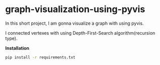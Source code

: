# graph-visualization-using-pyvis

In this short project, I am gonna visualize a graph with using pyvis.

I connected vertexes with using Depth-First-Search algorithm(recursion type).

**Installation**
```bash
pip install -r requirements.txt
```
